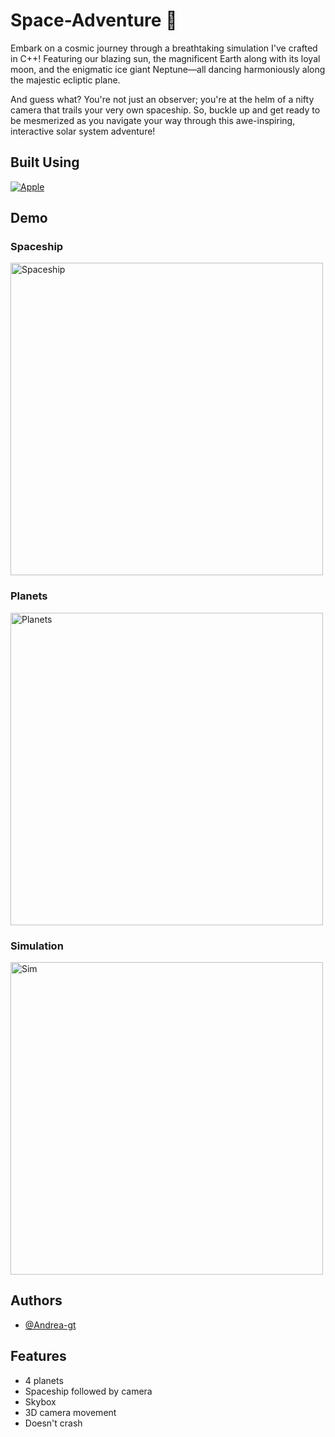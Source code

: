 # Space-Adventure :rocket:

Embark on a cosmic journey through a breathtaking simulation I've crafted in C++! Featuring our blazing sun, the magnificent Earth along with its loyal moon, and the enigmatic ice giant Neptune—all dancing harmoniously along the majestic ecliptic plane.

And guess what? You're not just an observer; you're at the helm of a nifty camera that trails your very own spaceship. So, buckle up and get ready to be mesmerized as you navigate your way through this awe-inspiring, interactive solar system adventure!


## Built Using 
[![Apple](https://img.shields.io/badge/C++-999999?style=for-the-badge&logo=cplusplus&logoColor=white&labelColor=yellow)]()

## Demo
### Spaceship
<img src="https://github.com/Andrea-gt/cg-hw-SR2/blob/Space-Adventure/FlatShading.gif" alt="Spaceship" width="500">

### Planets
<img src="https://github.com/Andrea-gt/cg-hw-SR2/blob/Space-Adventure/Shaders.gif" alt="Planets" width="500">

### Simulation
<img src="https://github.com/Andrea-gt/cg-hw-SR2/blob/Space-Adventure/Simulation.gif" alt="Sim" width="500">



## Authors
- [@Andrea-gt](https://github.com/Andrea-gt)

## Features
- 4 planets
- Spaceship followed by camera
- Skybox
- 3D camera movement
- Doesn't crash


